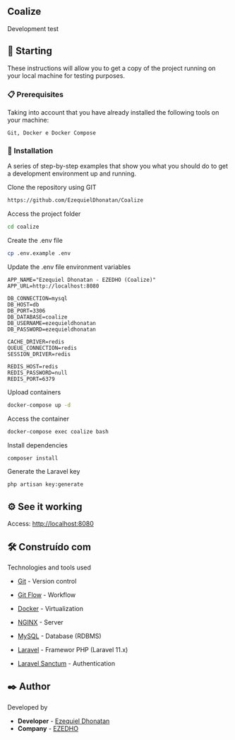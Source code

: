 ## Coalize

Development test 

## 🚀 Starting

These instructions will allow you to get a copy of the project running on your local machine for testing purposes.

### 📋 Prerequisites

Taking into account that you have already installed the following tools on your machine:

```
Git, Docker e Docker Compose
```

### 🔧 Installation

A series of step-by-step examples that show you what you should do to get a development environment up and running.

Clone the repository using GIT

```sh
https://github.com/EzequielDhonatan/Coalize
```

Access the project folder

```sh
cd coalize
```

Create the .env file
```sh
cp .env.example .env
```

Update the .env file environment variables
```dosini
APP_NAME="Ezequiel Dhonatan - EZEDHO (Coalize)"
APP_URL=http://localhost:8080

DB_CONNECTION=mysql
DB_HOST=db
DB_PORT=3306
DB_DATABASE=coalize
DB_USERNAME=ezequieldhonatan
DB_PASSWORD=ezequieldhonatan

CACHE_DRIVER=redis
QUEUE_CONNECTION=redis
SESSION_DRIVER=redis

REDIS_HOST=redis
REDIS_PASSWORD=null
REDIS_PORT=6379
```

Upload containers
```sh
docker-compose up -d
```

Access the container
```sh
docker-compose exec coalize bash
```

Install dependencies
```sh
composer install
```

Generate the Laravel key
```sh
php artisan key:generate
```



## ⚙️ See it working
Access: [http://localhost:8080](http://localhost:8080)



## 🛠️ Construído com

Technologies and tools used

* [Git](https://git-scm.com/doc) - Version control

* [Git Flow](https://www.atlassian.com/br/git/tutorials/comparing-workflows/gitflow-workflow) - Workflow

* [Docker](https://docs.docker.com/) - Virtualization

* [NGINX](https://docs.nginx.com/) - Server

* [MySQL](https://dev.mysql.com/doc/) - Database (RDBMS)

* [Laravel](https://laravel.com/docs/11.x) - Framewor PHP (Laravel 11.x)

* [Laravel Sanctum](https://laravel.com/docs/11.x/sanctum) - Authentication



## ✒️ Author

Developed by

* **Developer** - [Ezequiel Dhonatan](https://github.com/EequielDhonatan)
* **Company** - [EZEDHO](https://github.com/EZEDHO)
